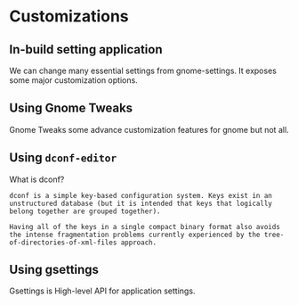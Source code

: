 # Customizations

## In-build setting application

We can change many essential settings from gnome-settings. It exposes some major customization options.

## Using Gnome Tweaks

Gnome Tweaks some advance customization features for gnome but not all.

## Using `dconf-editor`

What is dconf?
```
dconf is a simple key-based configuration system. Keys exist in an unstructured database (but it is intended that keys that logically belong together are grouped together).

Having all of the keys in a single compact binary format also avoids the intense fragmentation problems currently experienced by the tree-of-directories-of-xml-files approach.
```

## Using gsettings

Gsettings is High-level API for application settings.
